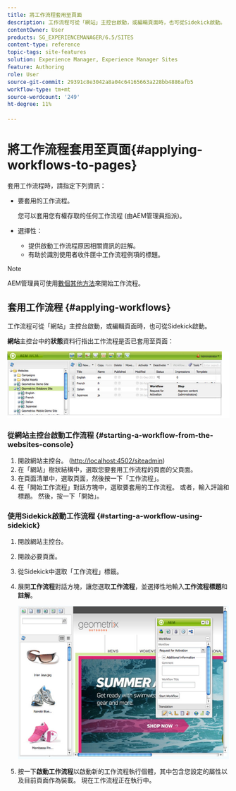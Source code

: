 ```yaml
---
title: 將工作流程套用至頁面
description: 工作流程可從「網站」主控台啟動，或編輯頁面時，也可從Sidekick啟動。
contentOwner: User
products: SG_EXPERIENCEMANAGER/6.5/SITES
content-type: reference
topic-tags: site-features
solution: Experience Manager, Experience Manager Sites
feature: Authoring
role: User
source-git-commit: 29391c8e3042a8a04c64165663a228bb4886afb5
workflow-type: tm+mt
source-wordcount: '249'
ht-degree: 11%

---
```


# 將工作流程套用至頁面{#applying-workflows-to-pages}

套用工作流程時，請指定下列資訊：

* 要套用的工作流程。

  您可以套用您有權存取的任何工作流程 (由AEM管理員指派)。
* 選擇性：

   * 提供啟動工作流程原因相關資訊的註解。
   * 有助於識別使用者收件匣中工作流程例項的標題。

>[!NOTE]
>
>AEM管理員可使用[數個其他方法](/help/sites-administering/workflows-starting.md)來開始工作流程。

## 套用工作流程 {#applying-workflows}

工作流程可從「網站」主控台啟動，或編輯頁面時，也可從Sidekick啟動。

**網站**&#x200B;主控台中的&#x200B;**狀態**&#x200B;資料行指出工作流程是否已套用至頁面：

![workflowstatus](assets/workflowstatus.png)

### 從網站主控台啟動工作流程 {#starting-a-workflow-from-the-websites-console}

1. 開啟網站主控台。 ([http://localhost:4502/siteadmin](http://localhost:4502/siteadmin))
1. 在「網站」樹狀結構中，選取您要套用工作流程的頁面的父頁面。
1. 在頁面清單中，選取頁面，然後按一下「工作流程」。
1. 在「開始工作流程」對話方塊中，選取要套用的工作流程。 或者，輸入評論和標題。 然後，按一下「開始」。

### 使用Sidekick啟動工作流程 {#starting-a-workflow-using-sidekick}

1. 開啟網站主控台。
1. 開啟必要頁面。
1. 從Sidekick中選取「工作流程」標籤。
1. 展開&#x200B;**工作流程**&#x200B;對話方塊，讓您選取&#x200B;**工作流程**，並選擇性地輸入&#x200B;**工作流程標題**&#x200B;和&#x200B;**註解**。

   ![workflowstartsidekick](assets/workflowstartsidekick.png)

1. 按一下&#x200B;**啟動工作流程**&#x200B;以啟動新的工作流程執行個體，其中包含您設定的屬性以及目前頁面作為裝載。 現在工作流程正在執行中。
